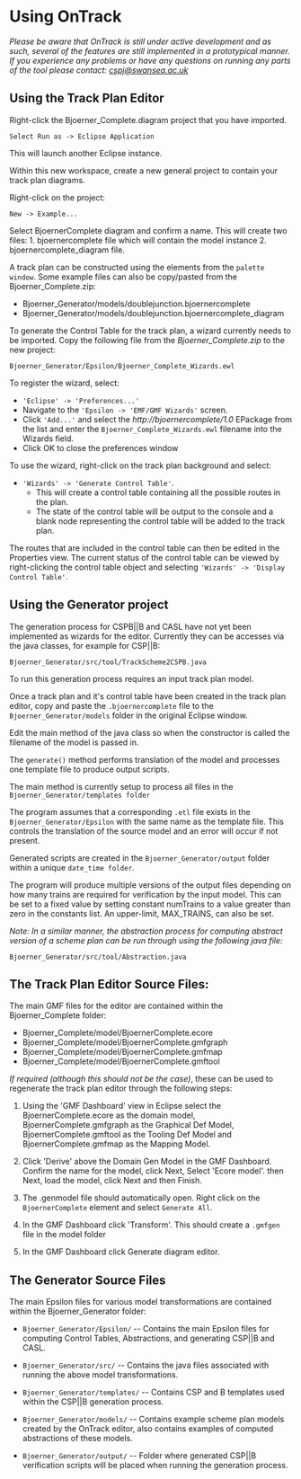# Using OnTrack

*Please be aware that OnTrack is still under active development and as such, several of the features are still implemented in a prototypical manner.*
*If you experience any problems or have any questions on running any parts of the tool please contact: cspj@swansea.ac.uk*


## Using the Track Plan Editor

Right-click the Bjoerner_Complete.diagram project that you have
imported.

`Select Run as -> Eclipse Application`

This will launch another Eclipse instance.

Within this new workspace, create a new general project to contain your track plan diagrams.

Right-click on the project:

`New -> Example...`

Select BjoernerComplete diagram and confirm a name. This will create two files:
	1. bjoernercomplete file which will contain the model instance
	2. bjoernercomplete_diagram file.

A track plan can be constructed using the elements from the `palette window`.
Some example files can also be copy/pasted from the Bjoerner_Complete.zip:

* Bjoerner_Generator/models/doublejunction.bjoernercomplete
* Bjoerner_Generator/models/doublejunction.bjoernercomplete_diagram

To generate the Control Table for the track plan, a wizard currently needs to be imported. Copy the following file from the *Bjoerner_Complete.zip* to the new project:

`Bjoerner_Generator/Epsilon/Bjoerner_Complete_Wizards.ewl`

To register the wizard, select:

* `'Eclipse' -> 'Preferences...'`
* Navigate to the `'Epsilon -> 'EMF/GMF Wizards'` screen. 
* Click `'Add...'` and select the *http://bjoernercomplete/1.0* EPackage from the list and enter the `Bjoerner_Complete_Wizards.ewl` filename into the Wizards field.
* Click OK to close the preferences window

To use the wizard, right-click on the track plan background and select:

* `'Wizards' -> 'Generate Control Table'`. 
	* This will create a control table containing all the possible routes in the plan. 
	* The state of the control table will be output to the console and a blank node representing the control table will be added to the track plan.

The routes that are included in the control table can then be edited in the Properties view. The current status of the control table can be
viewed by right-clicking the control table object and selecting `'Wizards' -> 'Display Control Table'`.


## Using the Generator project

The generation process for CSPB||B and CASL have not yet been implemented as wizards for the editor. Currently they can be accesses via the java classes, for example for CSP||B:

`Bjoerner_Generator/src/tool/TrackScheme2CSPB.java`

To run this generation process requires an input track plan model. 

Once a track plan and it's control table have been created in the track plan editor, copy and paste the `.bjoernercomplete` file to the `Bjoerner_Generator/models` folder in the original Eclipse window.

Edit the main method of the java class so when the constructor is called the filename of the model is passed in.

The `generate()` method performs translation of the model and processes one template file to produce output scripts. 

The main method is currently setup to process all files in the `Bjoerner_Generator/templates folder` 

The program assumes that a corresponding `.etl` file exists in the `Bjoerner_Generator/Epsilon` with the same name as the template file. This controls the translation of the source model and an error will occur if not present.

Generated scripts are created in the `Bjoerner_Generator/output` folder within a unique `date_time folder`.

The program will produce multiple versions of the output files depending on how many trains are required for verification by the input model. This can be set to a fixed value by setting constant numTrains to a value greater than zero in the constants list. An upper-limit, MAX_TRAINS, can also be set.

*Note: In a similar manner, the abstraction process for computing abstract version of a scheme plan can be run through using the following java file:*

`Bjoerner_Generator/src/tool/Abstraction.java`

## The Track Plan Editor Source Files:

The main GMF files for the editor are contained within the Bjoerner_Complete folder:

* Bjoerner_Complete/model/BjoernerComplete.ecore
* Bjoerner_Complete/model/BjoernerComplete.gmfgraph
* Bjoerner_Complete/model/BjoernerComplete.gmfmap
* Bjoerner_Complete/model/BjoernerComplete.gmftool

*If required (although this should not be the case)*, these can be used to regenerate the track plan editor through the following steps:

1. Using the 'GMF Dashboard' view in Eclipse select the BjoernerComplete.ecore as the domain model, BjoernerComplete.gmfgraph as the Graphical Def Model, BjoernerComplete.gmftool as the Tooling Def Model and BjoernerComplete.gmfmap as the Mapping Model.

2. Click 'Derive' above the Domain Gen Model in the GMF Dashboard. Confirm the name for the model, click Next, Select 'Ecore model'. then Next, load the model, click Next and then Finish.

3. The .genmodel file should automatically open. Right click on the `BjoernerComplete` element and select `Generate All`.

4. In the GMF Dashboard click 'Transform'. This should create a `.gmfgen` file in the model folder

5. In the GMF Dashboard click Generate diagram editor.


## The Generator Source Files

The main Epsilon files for various model transformations are contained within the Bjoerner_Generator folder:

* `Bjoerner_Generator/Epsilon/` -- Contains the main Epsilon files for computing Control Tables, Abstractions, and generating CSP||B and CASL.

* `Bjoerner_Generator/src/` -- Contains the java files associated with running the above model transformations.

* `Bjoerner_Generator/templates/` -- Contains CSP and B templates used within the CSP||B generation process.

* `Bjoerner_Generator/models/` -- Contains example scheme plan models created by the OnTrack editor, also contains examples of computed abstractions of these models.

* `Bjoerner_Generator/output/` -- Folder where generated CSP||B verification scripts will be placed when running the generation process.